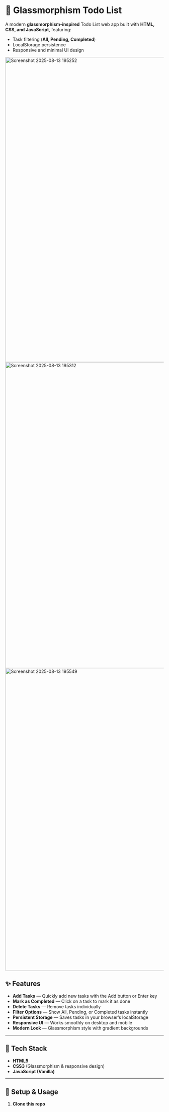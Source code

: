 # 🌟 Glassmorphism Todo List

A modern **glassmorphism-inspired** Todo List web app built with **HTML, CSS, and JavaScript**, featuring:
- Task filtering (**All, Pending, Completed**)
- LocalStorage persistence
- Responsive and minimal UI design

<img width="1915" height="969" alt="Screenshot 2025-08-13 195252" src="https://github.com/user-attachments/assets/1111921b-134a-486f-8940-6c27e87afdef" />

<img width="1919" height="972" alt="Screenshot 2025-08-13 195312" src="https://github.com/user-attachments/assets/b086ad95-a5f8-4507-bfc9-9f91635399f1" />

<img width="1919" height="961" alt="Screenshot 2025-08-13 195549" src="https://github.com/user-attachments/assets/e8fa821e-a7c2-47d3-90f5-411a4b8e1928" />

## ✨ Features
- **Add Tasks** — Quickly add new tasks with the Add button or Enter key  
- **Mark as Completed** — Click on a task to mark it as done  
- **Delete Tasks** — Remove tasks individually  
- **Filter Options** — Show All, Pending, or Completed tasks instantly  
- **Persistent Storage** — Saves tasks in your browser’s localStorage  
- **Responsive UI** — Works smoothly on desktop and mobile  
- **Modern Look** — Glassmorphism style with gradient backgrounds

---

## 📂 Tech Stack
- **HTML5**
- **CSS3** (Glassmorphism & responsive design)
- **JavaScript (Vanilla)**

---

## 🚀 Setup & Usage

1. **Clone this repo**
